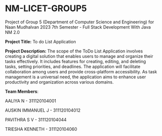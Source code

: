 # NM-LICET-GROUP5
Project of Group 5 (Department of Computer Science and Engineering) for Naan Mudhalvan 2023 7th Semester - Full Stack Development With Java NM 2.0

**Project Title:** To do List Application

**Project Description:**
The scope of the ToDo List Application involves creating a digital solution that enables users to manage and organize their tasks effectively. 
It includes features for creating, editing, and deleting tasks, setting priorities, and deadlines. 
The application will facilitate collaboration among users and provide cross-platform accessibility. 
As task management is a universal need, the application aims to enhance user productivity and organization across various domains.

**Team Members**:

AALIYA N - 311120104001

AUSKIN IMMANUEL J - 311120104012

PAVITHRA S V - 311120104044

TRIESHA KENNETH - 311120104060
